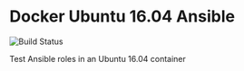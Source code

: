 # Docker Ubuntu 16.04 Ansible

![Build Status](https://github.com/dovry/docker_ubuntu16_ansible/workflows/Basic%20build%20and%20push%20to%20Docker%20hub/badge.svg)

Test Ansible roles in an Ubuntu 16.04 container
